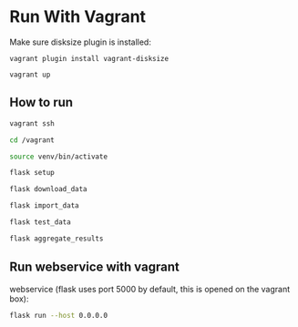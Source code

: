 # Run With Vagrant

Make sure disksize plugin is installed:

```
vagrant plugin install vagrant-disksize

vagrant up
```

## How to run

``` bash
vagrant ssh

cd /vagrant

source venv/bin/activate

flask setup

flask download_data

flask import_data

flask test_data

flask aggregate_results
```

## Run webservice with vagrant

webservice (flask uses port 5000 by default, this is opened on the vagrant box):

``` bash
flask run --host 0.0.0.0
```
